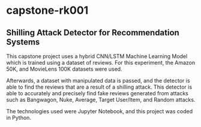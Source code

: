 # capstone-rk001

## Shilling Attack Detector for Recommendation Systems

This capstone project uses a hybrid CNN/LSTM Machine Learning Model which is trained using a dataset of reviews.
For this experiment, the Amazon 50K, and MovieLens 100K datasets were used.

Afterwards, a dataset with manipulated data is passed, and the detector is able to find the reviews that are a
result of a shilling attack. This detector is able to accurately and precisely find fake reviews generated
from attacks such as Bangwagon, Nuke, Average, Target User/Item, and Random attacks.

The technologies used were Jupyter Notebook, and this project was coded in Python.
